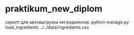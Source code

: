# praktikum_new_diplom

скрипт для автовыгрузки ингредиентов:
python manage.py load_ingredients ../../data/ingredients.csv